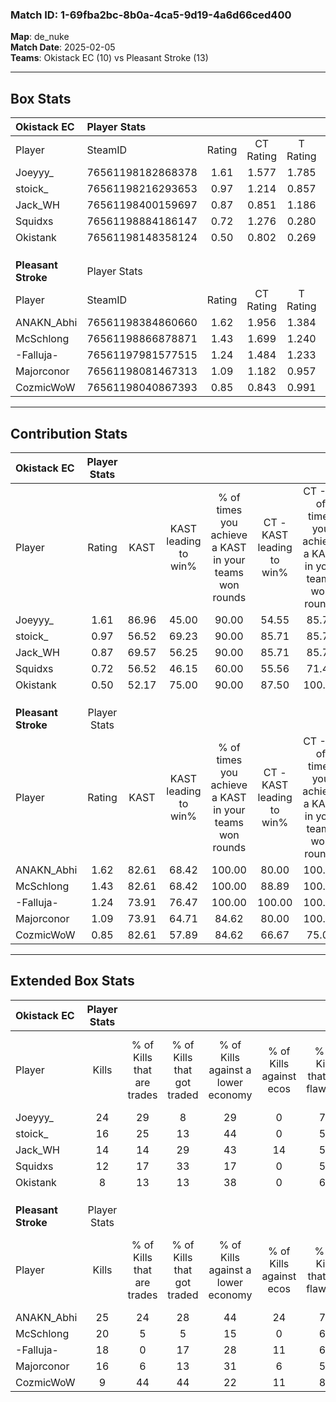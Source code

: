 ### Match ID: 1-69fba2bc-8b0a-4ca5-9d19-4a6d66ced400  
**Map**: de_nuke  
**Match Date**: 2025-02-05  
**Teams**: Okistack EC (10) vs Pleasant Stroke (13)  

---  

## Box Stats  

| **Okistack EC**     | Player Stats      |        |           |          |       |       |       |         |        |      |     |
| :- | :- | :-: | :-: | :-: | :-: | :-: | :-: | :-: | :-: | :-: | :-: |
| Player              | SteamID           | Rating | CT Rating | T Rating | KAST  |  ADR  | Kills | Assists | Deaths | K/D  | HS% |
| Joeyyy_             | 76561198182868378 |  1.61  |   1.577   |  1.785   | 86.96 | 106.0 |  24   |    4    |   15   | 1.60 | 41  |
| stoick_             | 76561198216293653 |  0.97  |   1.214   |  0.857   | 56.52 | 83.2  |  16   |    6    |   17   | 0.94 | 31  |
| Jack_WH             | 76561198400159697 |  0.87  |   0.851   |  1.186   | 69.57 | 61.9  |  14   |    4    |   19   | 0.74 | 78  |
| Squidxs             | 76561198884186147 |  0.72  |   1.276   |  0.280   | 56.52 | 65.0  |  12   |    6    |   19   | 0.63 | 66  |
| Okistank            | 76561198148358124 |  0.50  |   0.802   |  0.269   | 52.17 | 47.5  |   8   |    5    |   18   | 0.44 | 37  |
|                     |                   |        |           |          |       |       |       |         |        |      |     |
|                     |                   |        |           |          |       |       |       |         |        |      |     |
|                     |                   |        |           |          |       |       |       |         |        |      |     |
| **Pleasant Stroke** | Player Stats      |        |           |          |       |       |       |         |        |      |     |
| Player              | SteamID           | Rating | CT Rating | T Rating | KAST  |  ADR  | Kills | Assists | Deaths | K/D  | HS% |
| ANAKN_Abhi          | 76561198384860660 |  1.62  |   1.956   |  1.384   | 82.61 | 111.3 |  25   |    7    |   16   | 1.56 | 32  |
| McSchlong           | 76561198866878871 |  1.43  |   1.699   |  1.240   | 82.61 | 84.6  |  20   |    5    |   12   | 1.67 | 55  |
| -Falluja-           | 76561197981577515 |  1.24  |   1.484   |  1.233   | 73.91 | 82.9  |  18   |    4    |   14   | 1.29 | 55  |
| Majorconor          | 76561198081467313 |  1.09  |   1.182   |  0.957   | 73.91 | 77.1  |  16   |    7    |   17   | 0.94 | 50  |
| CozmicWoW           | 76561198040867393 |  0.85  |   0.843   |  0.991   | 82.61 | 51.4  |   9   |    7    |   15   | 0.60 | 33  |
---  

## Contribution Stats  

| **Okistack EC**     | Player Stats |       |                      |                                                        |                           |                                                             |                          |                                                            |
| :- | :-: | :-: | :-: | :-: | :-: | :-: | :-: | :-: |
| Player              |    Rating    | KAST  | KAST leading to win% | % of times you achieve a KAST in your teams won rounds | CT - KAST leading to win% | CT - % of times you achieve a KAST in your teams won rounds | T - KAST leading to win% | T - % of times you achieve a KAST in your teams won rounds |
| Joeyyy_             |     1.61     | 86.96 |        45.00         |                         90.00                          |           54.55           |                            85.71                            |          33.33           |                           100.00                           |
| stoick_             |     0.97     | 56.52 |        69.23         |                         90.00                          |           85.71           |                            85.71                            |          50.00           |                           100.00                           |
| Jack_WH             |     0.87     | 69.57 |        56.25         |                         90.00                          |           85.71           |                            85.71                            |          33.33           |                           100.00                           |
| Squidxs             |     0.72     | 56.52 |        46.15         |                         60.00                          |           55.56           |                            71.43                            |          25.00           |                           33.33                            |
| Okistank            |     0.50     | 52.17 |        75.00         |                         90.00                          |           87.50           |                           100.00                            |          50.00           |                           66.67                            |
|                     |              |       |                      |                                                        |                           |                                                             |                          |                                                            |
|                     |              |       |                      |                                                        |                           |                                                             |                          |                                                            |
|                     |              |       |                      |                                                        |                           |                                                             |                          |                                                            |
| **Pleasant Stroke** | Player Stats |       |                      |                                                        |                           |                                                             |                          |                                                            |
| Player              |    Rating    | KAST  | KAST leading to win% | % of times you achieve a KAST in your teams won rounds | CT - KAST leading to win% | CT - % of times you achieve a KAST in your teams won rounds | T - KAST leading to win% | T - % of times you achieve a KAST in your teams won rounds |
| ANAKN_Abhi          |     1.62     | 82.61 |        68.42         |                         100.00                         |           80.00           |                           100.00                            |          55.56           |                           100.00                           |
| McSchlong           |     1.43     | 82.61 |        68.42         |                         100.00                         |           88.89           |                           100.00                            |          50.00           |                           100.00                           |
| -Falluja-           |     1.24     | 73.91 |        76.47         |                         100.00                         |          100.00           |                           100.00                            |          55.56           |                           100.00                           |
| Majorconor          |     1.09     | 73.91 |        64.71         |                         84.62                          |           80.00           |                           100.00                            |          42.86           |                           60.00                            |
| CozmicWoW           |     0.85     | 82.61 |        57.89         |                         84.62                          |           66.67           |                            75.00                            |          50.00           |                           100.00                           |
---  

## Extended Box Stats  

| **Okistack EC**     | Player Stats |                            |                            |                                    |                         |                              |                                 |        |                             |                                     |                          |                               |                            |
| :- | :-: | :-: | :-: | :-: | :-: | :-: | :-: | :-: | :-: | :-: | :-: | :-: | :-: |
| Player              |    Kills     | % of Kills that are trades | % of Kills that got traded | % of Kills against a lower economy | % of Kills against ecos | % of Kills that are flawless | % of Kills that are close duels | Deaths | % of Deaths that get traded | % of Deaths against a lower economy | % of Deaths against ecos | % of Deaths that are flawless | % of Deaths that are close |
| Joeyyy_             |      24      |             29             |             8              |                 29                 |            0            |              75              |                4                |   15   |             20              |                 13                  |            7             |              73               |             7              |
| stoick_             |      16      |             25             |             13             |                 44                 |            0            |              50              |                0                |   17   |             18              |                 24                  |            6             |              71               |             6              |
| Jack_WH             |      14      |             14             |             29             |                 43                 |           14            |              57              |               14                |   19   |             32              |                 21                  |            5             |              74               |             0              |
| Squidxs             |      12      |             17             |             33             |                 17                 |            0            |              50              |                8                |   19   |             16              |                 26                  |            5             |              53               |             5              |
| Okistank            |      8       |             13             |             13             |                 38                 |            0            |              63              |               13                |   18   |             11              |                 28                  |            6             |              56               |             6              |
|                     |              |                            |                            |                                    |                         |                              |                                 |        |                             |                                     |                          |                               |                            |
|                     |              |                            |                            |                                    |                         |                              |                                 |        |                             |                                     |                          |                               |                            |
|                     |              |                            |                            |                                    |                         |                              |                                 |        |                             |                                     |                          |                               |                            |
| **Pleasant Stroke** | Player Stats |                            |                            |                                    |                         |                              |                                 |        |                             |                                     |                          |                               |                            |
| Player              |    Kills     | % of Kills that are trades | % of Kills that got traded | % of Kills against a lower economy | % of Kills against ecos | % of Kills that are flawless | % of Kills that are close duels | Deaths | % of Deaths that get traded | % of Deaths against a lower economy | % of Deaths against ecos | % of Deaths that are flawless | % of Deaths that are close |
| ANAKN_Abhi          |      25      |             24             |             28             |                 44                 |           24            |              72              |                0                |   16   |             13              |                 19                  |            0             |              81               |             6              |
| McSchlong           |      20      |             5              |             5              |                 15                 |            0            |              60              |                5                |   12   |             25              |                 25                  |            0             |              75               |             17             |
| -Falluja-           |      18      |             0              |             17             |                 28                 |           11            |              61              |                6                |   14   |             36              |                 14                  |            0             |              57               |             0              |
| Majorconor          |      16      |             6              |             13             |                 31                 |            6            |              50              |               13                |   17   |              0              |                 24                  |            6             |              59               |             0              |
| CozmicWoW           |      9       |             44             |             44             |                 22                 |           11            |              89              |                0                |   15   |             20              |                 20                  |            0             |              60               |             13             |

